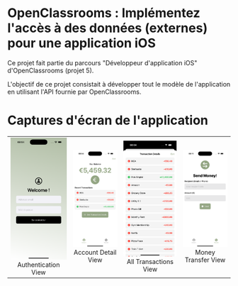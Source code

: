 # OpenClassrooms : Implémentez l'accès à des données (externes) pour une application iOS

Ce projet fait partie du parcours "Développeur d'application iOS" d'OpenClassrooms (projet 5).

L'objectif de ce projet consistait à développer tout le modèle de l'application en utilisant l'API fournie par OpenClassrooms.

# Captures d'écran de l'application

<table style="border: none">
  <tr>
    <td align="center">
      <img src="Aura/Screenshots/1_AuthenticationView.png" alt="Authentication View" width="180"><br>
      Authentication View
    </td>
    <td align="center">
      <img src="Aura/Screenshots/2_AccountDetailView.png" alt="Account Detail View" width="180"><br>
      Account Detail View
    </td>
    <td align="center">
      <img src="Aura/Screenshots/3_AllTransactionsView.png" alt="All Transactions View" width="180"><br>
      All Transactions View
    </td>
    <td align="center">
      <img src="Aura/Screenshots/4_MoneyTransferView.png" alt="Money Transfer View" width="180"><br>
      Money Transfer View
    </td>
  </tr>
</table>
